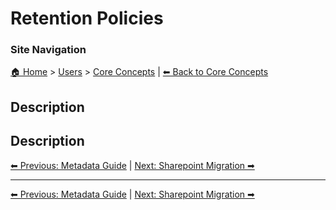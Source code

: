 <!-- description: Documentation about Retention Policies for Your Organization. -->

# Retention Policies

### Site Navigation
[🏠 Home](../../README.md) > [Users](../README.md) > [Core Concepts](README.md) | [⬅ Back to Core Concepts](../README.md)

## Description
Description
---

[⬅ Previous: Metadata Guide](metadata-guide.md) | [Next: Sharepoint Migration ➡](sharepoint-migration.md)

---

[⬅ Previous: Metadata Guide](metadata-guide.md) | [Next: Sharepoint Migration ➡](sharepoint-migration.md)